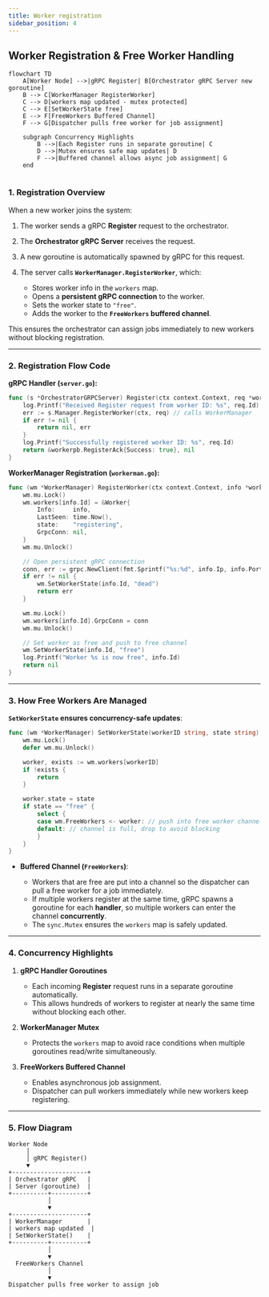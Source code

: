 ```yaml
---
title: Worker registration
sidebar_position: 4
---
```


## **Worker Registration & Free Worker Handling**

```mermaid
flowchart TD
    A[Worker Node] -->|gRPC Register| B[Orchestrator gRPC Server new goroutine]
    B --> C[WorkerManager RegisterWorker]
    C --> D[workers map updated - mutex protected]
    C --> E[SetWorkerState free]
    E --> F[FreeWorkers Buffered Channel]
    F --> G[Dispatcher pulls free worker for job assignment]

    subgraph Concurrency Highlights
        B -->|Each Register runs in separate goroutine| C
        D -->|Mutex ensures safe map updates| D
        F -->|Buffered channel allows async job assignment| G
    end


```

### **1. Registration Overview**

When a new worker joins the system:

1. The worker sends a gRPC **Register** request to the orchestrator.
2. The **Orchestrator gRPC Server** receives the request.
3. A new goroutine is automatically spawned by gRPC for this request.
4. The server calls **`WorkerManager.RegisterWorker`**, which:

   - Stores worker info in the `workers` map.
   - Opens a **persistent gRPC connection** to the worker.
   - Sets the worker state to `"free"`.
   - Adds the worker to the **`FreeWorkers` buffered channel**.

This ensures the orchestrator can assign jobs immediately to new workers without blocking registration.

---

### **2. Registration Flow Code**

**gRPC Handler (`server.go`):**

```go
func (s *OrchestratorGRPCServer) Register(ctx context.Context, req *workerpb.WorkerInfo) (*workerpb.RegisterAck, error) {
    log.Printf("Received Register request from worker ID: %s", req.Id)
    err := s.Manager.RegisterWorker(ctx, req) // calls WorkerManager
    if err != nil {
        return nil, err
    }
    log.Printf("Successfully registered worker ID: %s", req.Id)
    return &workerpb.RegisterAck{Success: true}, nil
}
```

**WorkerManager Registration (`workerman.go`):**

```go
func (wm *WorkerManager) RegisterWorker(ctx context.Context, info *workerpb.WorkerInfo) error {
    wm.mu.Lock()
    wm.workers[info.Id] = &Worker{
        Info:     info,
        LastSeen: time.Now(),
        state:    "registering",
        GrpcConn: nil,
    }
    wm.mu.Unlock()

    // Open persistent gRPC connection
    conn, err := grpc.NewClient(fmt.Sprintf("%s:%d", info.Ip, info.Port), grpc.WithTransportCredentials(insecure.NewCredentials()))
    if err != nil {
        wm.SetWorkerState(info.Id, "dead")
        return err
    }

    wm.mu.Lock()
    wm.workers[info.Id].GrpcConn = conn
    wm.mu.Unlock()

    // Set worker as free and push to free channel
    wm.SetWorkerState(info.Id, "free")
    log.Printf("Worker %s is now free", info.Id)
    return nil
}
```

---

### **3. How Free Workers Are Managed**

**`SetWorkerState` ensures concurrency-safe updates**:

```go
func (wm *WorkerManager) SetWorkerState(workerID string, state string) {
    wm.mu.Lock()
    defer wm.mu.Unlock()

    worker, exists := wm.workers[workerID]
    if !exists {
        return
    }

    worker.state = state
    if state == "free" {
        select {
        case wm.FreeWorkers <- worker: // push into free worker channel
        default: // channel is full, drop to avoid blocking
        }
    }
}
```

- **Buffered Channel (`FreeWorkers`)**:

  - Workers that are free are put into a channel so the dispatcher can pull a free worker for a job immediately.
  - If multiple workers register at the same time, gRPC spawns a goroutine for each **handler**, so multiple workers can enter the channel **concurrently**.
  - The `sync.Mutex` ensures the `workers` map is safely updated.

---

### **4. Concurrency Highlights**

1. **gRPC Handler Goroutines**

   - Each incoming **Register** request runs in a separate goroutine automatically.
   - This allows hundreds of workers to register at nearly the same time without blocking each other.

2. **WorkerManager Mutex**

   - Protects the `workers` map to avoid race conditions when multiple goroutines read/write simultaneously.

3. **FreeWorkers Buffered Channel**

   - Enables asynchronous job assignment.
   - Dispatcher can pull workers immediately while new workers keep registering.

---

### **5. Flow Diagram**

```
Worker Node
     │
     │ gRPC Register()
     ▼
+---------------------+
| Orchestrator gRPC   |
| Server (goroutine)  |
+----------+----------+
           │
           ▼
+---------------------+
| WorkerManager       |
| workers map updated  |
| SetWorkerState()    |
+----------+----------+
           │
           ▼
  FreeWorkers Channel
           │
           ▼
Dispatcher pulls free worker to assign job
```
